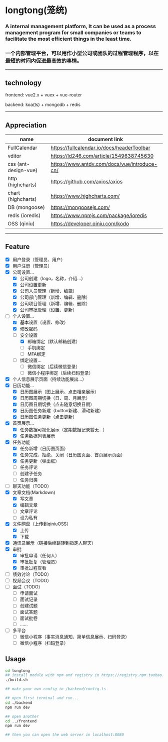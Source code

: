 # longtong(笼统)

### A internal management platform, It can be used as a process management program for small companies or teams to facilitate the most efficient things in the least time.
### 一个内部管理平台，可以用作小型公司或团队的过程管理程序，以在最短的时间内促进最高效的事情。

<hr/>

## technology
frontend: vue2.x + vuex + vue-router

backend: koa(ts) + mongodb + redis

<hr/>

## Appreciation

|name|document link|
|---|---|
|FullCalendar|https://fullcalendar.io/docs/headerToolbar|
|vditor|https://ld246.com/article/1549638745630|
|css (ant-design-vue)|https://www.antdv.com/docs/vue/introduce-cn/|
|http (highcharts)|https://github.com/axios/axios|
|chart (highcharts)|https://www.highcharts.com/|
|DB (mongoose)|https://mongoosejs.com/|
|redis (ioredis)|https://www.npmjs.com/package/ioredis|
|OSS (qiniu)|https://developer.qiniu.com/kodo|

<hr/>

## Feature
 - [x] 用户登录（管理员、用户）
 - [x] 用户注册（管理员）
 - [x] 公司设置...
   - [x] 公司创建（logo，名称，介绍...）
   - [x] 公司设置更新
   - [x] 公司人员管理（新增、编辑）
   - [x] 公司部门管理（新增、编辑、删除）
   - [x] 公司项目管理（新增、编辑、删除）
   - [x] 公司审批管理（设置、更新）
 - [ ] 个人设置...
   - [x] 基本设置（设置、修改）
   - [x] 修改密码
   - [ ] 安全设置
     - [x] 邮箱绑定（默认邮箱创建）
     - [ ] 手机绑定
     - [ ] MFA绑定
   - [ ] 绑定设置...
     - [ ] 微信绑定（后续微信登录）
     - [ ] 微信小程序绑定（后续扫码登录）
 - [x] 个人信息展示页面（持续功能展出...）
 - [x] 日历功能...
   - [x] 日历图展示（图上展示、点击相亲展示）
   - [x] 日历图周期切换（日、周、月展示）
   - [x] 日历图日期切换（点击随意切换日期）
   - [x] 日历图任务新建（button新建、滑动新建）
   - [x] 日历图任务更新（点击更新）
 - [x] 首页展示...
   - [x] 任务数据可视化展示（定期数据记录暂无...）
   - [x] 任务数据列表展示
 - [x] 任务功能
   - [x] 任务新增（日历图页面）
   - [x] 任务完成、拒绝、关闭（日历图页面、首页展示页面）
   - [x] 任务更新（弹出框）
   - [ ] 任务评论
   - [ ] 创建子任务
   - [ ] 任务归类
 - [ ] 聊天功能（TODO）
 - [x] 文章文档(Markdown)
   - [x] 写文章
   - [x] 编辑文章
   - [ ] 文章评论
   - [ ] 设为私有
 - [x] 文件网盘（上传到qiniuOSS）
   - [x] 上传
   - [x] 下载
 - [x] 通讯录展示（链接后续跳转到指定人聊天）
 - [x] 审批
   - [x] 审批申请（任何人）
   - [x] 审批批复（管理员）
   - [x] 审批过程查看
 - [ ] 绩效讨论（TODO）
 - [ ] 视频会议（TODO）
 - [ ] 面试（TODO）
   - [ ] 申请面试
   - [ ] 面试记录
   - [ ] 创建试题
   - [ ] 面试答题
   - [ ] 面试批卷
   - [ ] ......
 - [ ] 多平台
   - [ ] 微信小程序（事实消息通知、简单信息展示、扫码登录）
   - [ ] 微信小程序（扫码登录）

## Usage

```bash
cd longtong
## install module with npm and registry in https://registry.npm.taobao.org
./build.sh

## make your own config in /backend/config.ts

## open first terminal and run...
cd ./backend
npm run dev

## open another
cd ../frontend
npm run dev

## then you can open the web server in localhost:8080
```

